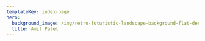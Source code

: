 ```yaml
---
templateKey: index-page
hero:
  background_image: /img/retro-futuristic-landscape-background-flat-design_23-2148249867.jpg
  title: Amit Patel
---
```


